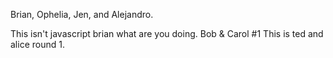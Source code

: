 Brian, Ophelia, Jen, and Alejandro.


This isn't javascript brian what are you doing. Bob & Carol #1
This is ted and alice round 1. 
